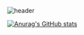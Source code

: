 ![header](https://capsule-render.vercel.app/api?type=waving&color=gradient&height=300&section=header&text=CM2HCM2H&fontSize=80&animation=twinkling)

[![Anurag's GitHub stats](https://github-readme-stats.vercel.app/api?username=cm2hcm2h&show_icons=true&theme=tokyonight)](https://github.com/anuraghazra/github-readme-stats)



<!--
**cm2hcm2h/cm2hcm2h** is a ✨ _special_ ✨ repository because its `README.md` (this file) appears on your GitHub profile.

Here are some ideas to get you started:

- 🔭 I’m currently working on ...
- 🌱 I’m currently learning ...
- 👯 I’m looking to collaborate on ...
- 🤔 I’m looking for help with ...
- 💬 Ask me about ...
- 📫 How to reach me: ...
- 😄 Pronouns: ...
- ⚡ Fun fact: ...
-->
